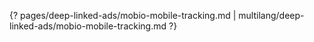 {? pages/deep-linked-ads/mobio-mobile-tracking.md | multilang/deep-linked-ads/mobio-mobile-tracking.md ?}

